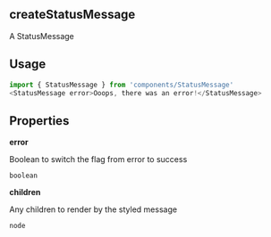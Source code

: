 <!-- ! This is a generated file. To make changes, edit <Component>.doc.js ! -->

## createStatusMessage

A StatusMessage

## Usage

```javascript
import { StatusMessage } from 'components/StatusMessage'
<StatusMessage error>Ooops, there was an error!</StatusMessage>
```

## Properties

**error**

Boolean to switch the flag from error to success

```
boolean
```

**children**

Any children to render by the styled message

```
node
```
